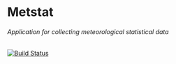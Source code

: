 # Metstat
###### Application for collecting meteorological statistical data

[![Build Status](https://travis-ci.com/kirkovg/metstat.svg?branch=master)](https://travis-ci.com/kirkovg/metstat)